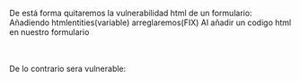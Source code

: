De está forma quitaremos la vulnerabilidad html de un formulario:
<br>
Añadiendo htmlentities(variable)
arreglaremos(FIX)
Al añadir un codigo html en nuestro formulario
<br>
<?php error_reporting(0); echo htmlentities($_GET["txt"]);?>
<br>
<br>
De lo contrario sera vulnerable:
<br>
<?php error_reporting(0); echo $_GET["txt"];?>
